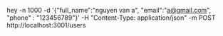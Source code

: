 hey -n 1000 -d '{"full_name":"nguyen van a", "email":"a@gmail.com", "phone" : "123456789"}' -H "Content-Type: application/json" -m POST http://localhost:3001/users